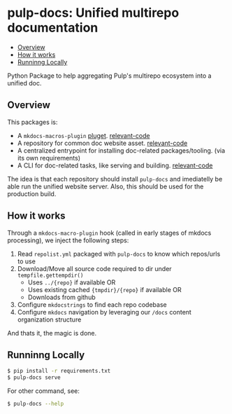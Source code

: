 # pulp-docs: Unified multirepo documentation

<!--toc:start-->
- [Overview](#overview)
- [How it works](#how-it-works)
- [Runninng Locally](#runninng-locally)
<!--toc:end-->

Python Package to help aggregating Pulp's multirepo ecosystem into a unified doc.

## Overview

This packages is:

- A `mkdocs-macros-plugin` [pluget](https://mkdocs-macros-plugin.readthedocs.io/en/latest/pluglets/). [relevant-code]()
- A repository for common doc website asset. [relevant-code](https://github.com/pedro-psb/pulp-docs/tree/main/src/pulp_docs/docs)
- A centralized entrypoint for installing doc-related packages/tooling. (via its own requirements)
- A CLI for doc-related tasks, like serving and building. [relevant-code](https://github.com/pedro-psb/pulp-docs/blob/main/src/pulp_docs/main.py)

The idea is that each repository should install `pulp-docs` and imediatelly be able run the unified website server.
Also, this should be used for the production build.

## How it works

Through a `mkdocs-macro-plugin` hook (called in early stages of mkdocs processing), we inject the following steps:

1. Read `repolist.yml` packaged with `pulp-docs` to know which repos/urls to use
1. Download/Move all source code required to dir under `tempfile.gettempdir()`
    - Uses `../{repo}` if available OR
    - Uses existing cached `{tmpdir}/{repo}` if available OR
    - Downloads from github
1. Configure `mkdocstrings` to find each repo codebase
1. Configure `mkdocs` navigation by leveraging our `/docs` content organization structure

And thats it, the magic is done.

## Runninng Locally

```bash
$ pip install -r requirements.txt
$ pulp-docs serve
```

For other command, see:

```bash
$ pulp-docs --help
```

